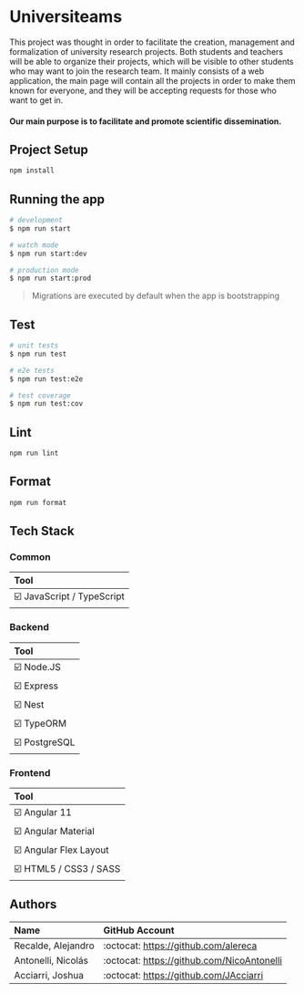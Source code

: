# Universiteams

This project was thought in order to facilitate the creation, management and formalization of university research projects. Both students and teachers will be able to organize their projects, which will be visible to other students who may want to join the research team.
It mainly consists of a web application, the main page will contain all the projects in order to make them known for everyone, and they will be accepting requests for those who want to get in.

#### Our main purpose is to facilitate and promote scientific dissemination.

## Project Setup

```bash
npm install
```

## Running the app

```bash
# development
$ npm run start

# watch mode
$ npm run start:dev

# production mode
$ npm run start:prod
```

> Migrations are executed by default when the app is bootstrapping

## Test

```bash
# unit tests
$ npm run test

# e2e tests
$ npm run test:e2e

# test coverage
$ npm run test:cov
```

## Lint

```bash
npm run lint
```

## Format

```bash
npm run format
```

## Tech Stack

### Common

| Tool                                            |
| :---------------------------------------------- |
| :ballot_box_with_check: JavaScript / TypeScript |

### Backend

| Tool                               |
| :--------------------------------- |
| :ballot_box_with_check: Node.JS    |
| :ballot_box_with_check: Express    |
| :ballot_box_with_check: Nest       |
| :ballot_box_with_check: TypeORM    |
| :ballot_box_with_check: PostgreSQL |

### Frontend

| Tool                                        |
| :------------------------------------------ |
| :ballot_box_with_check: Angular 11          |
| :ballot_box_with_check: Angular Material    |
| :ballot_box_with_check: Angular Flex Layout |
| :ballot_box_with_check: HTML5 / CSS3 / SASS |

## Authors

| Name               | GitHub Account                             |
| :----------------- | :----------------------------------------- |
| Recalde, Alejandro | :octocat: https://github.com/alereca       |
| Antonelli, Nicolás | :octocat: https://github.com/NicoAntonelli |
| Acciarri, Joshua   | :octocat: https://github.com/JAcciarri     |
